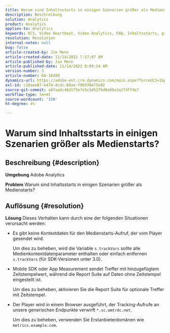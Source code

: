 ```yaml
---
title: Warum sind Inhaltsstarts in einigen Szenarien größer als Medienstarts?
description: Beschreibung
solution: Analytics
product: Analytics
applies-to: Analytics
keywords: KCS, Video Heartbeat, Video Analytics, FAQ, Inhaltsstarts, größer, Medienstarts, Adobe Analytics
resolution: Resolution
internal-notes: null
bug: false
article-created-by: Jim Menn
article-created-date: 11/14/2022 7:57:07 AM
article-published-by: Jim Menn
article-published-date: 11/14/2022 8:09:14 AM
version-number: 3
article-number: KA-16480
dynamics-url: https://adobe-ent.crm.dynamics.com/main.aspx?forceUCI=1&pagetype=entityrecord&etn=knowledgearticle&id=f2f8c0e9-f163-ed11-9561-6045bd006b4b
exl-id: c18aee87-b474-4cdc-89ae-f96930475e92
source-git-commit: a87aadc46d1f5e7e5c5d537bd0e88a3a17dff4e7
workflow-type: tm+mt
source-wordcount: '150'
ht-degree: 4%

---
```


# Warum sind Inhaltsstarts in einigen Szenarien größer als Medienstarts?

## Beschreibung {#description}


<b>Umgebung</b>
Adobe Analytics

<b>Problem</b>
Warum sind Inhaltsstarts in einigen Szenarien größer als Medienstarts?


## Auflösung {#resolution}


<b>Lösung</b>
Dieses Verhalten kann durch eine der folgenden Situationen verursacht werden:

- Es gibt keine Kontextdaten für den Medienstarts-Aufruf, der vom Player gesendet wird.

  Um dies zu beheben, wird die Variable `s.trackVars` sollte alle Medienkontextdatenparameter enthalten oder einfach entfernen `s.trackVars` (für SDK-Versionen unter 3.0).
- Mobile SDK oder App Measurement sendet Treffer mit hinzugefügtem Zeitstempelwert, während die Report Suite auf Daten ohne Zeitstempel eingestellt ist.

  Um dies zu beheben, aktivieren Sie die Report Suite für optionale Treffer mit Zeitstempel.
- Der Player wird in einem Browser ausgeführt, der Tracking-Aufrufe an unsere generischen Endpunkte verwirft `*.sc.omtrdc.net`.

  Um dies zu beheben, verwenden Sie Erstanbieterdomänen wie `metrics.example.com`.

